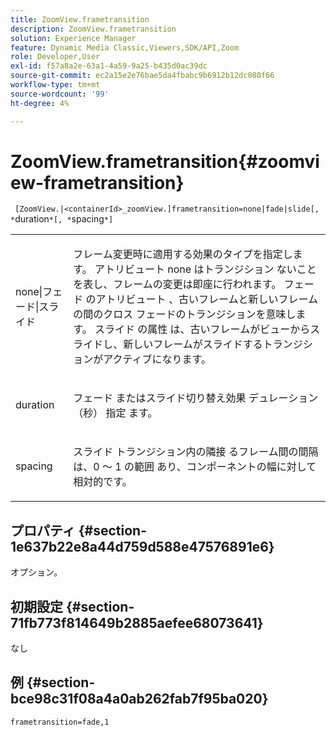 ```yaml
---
title: ZoomView.frametransition
description: ZoomView.frametransition
solution: Experience Manager
feature: Dynamic Media Classic,Viewers,SDK/API,Zoom
role: Developer,User
exl-id: f57a8a2e-63a1-4a59-9a25-b435d0ac39dc
source-git-commit: ec2a15e2e76bae5da4fbabc9b6912b12dc080f66
workflow-type: tm+mt
source-wordcount: '99'
ht-degree: 4%

---
```


# ZoomView.frametransition{#zoomview-frametransition}

` [ZoomView.|<containerId>_zoomView.]frametransition=none|fade|slide[, *`duration`*[, *`spacing`*]`

<table id="table_D5992FCFF26046079089652B211BB6C5"> 
 <tbody> 
  <tr> 
   <td colname="col1"> <p> <span class="codeph"> none|フェード|スライド </span> </p> </td> 
   <td colname="col2"> <p>フレーム変更時に適用する効果のタイプを指定します。 アトリビュート <span class="codeph">none はトランジション </span> ないことを表し、フレームの変更は即座に行われます。 フェード <span class="codeph"> のアトリビュート </span>、古いフレームと新しいフレームの間のクロス フェードのトランジションを意味します。 スライド <span class="codeph"> の属性 </span> は、古いフレームがビューからスライドし、新しいフレームがスライドするトランジションがアクティブになります。 </p> </td> 
  </tr> 
  <tr> 
   <td colname="col1"> <p> <span class="codeph"> <span class="varname"> duration </span> </span> </p> </td> 
   <td colname="col2"> <p>フェード <span class="codeph"> またはスライド切り替え効果 </span> デュレーション （秒） <span class="codeph"> 指定 </span> ます。 </p> </td> 
  </tr> 
  <tr> 
   <td colname="col1"> <p> <span class="codeph"> <span class="varname"> spacing </span> </span> </p> </td> 
   <td colname="col2"> <p>スライド <span class="codeph"> トランジション内の隣接 </span> るフレーム間の間隔は、0 <span class="codeph"> ～ </span> 1 <span class="codeph"> の範囲 </span> あり、コンポーネントの幅に対して相対的です。 </p> </td> 
  </tr> 
 </tbody> 
</table>

## プロパティ {#section-1e637b22e8a44d759d588e47576891e6}

オプション。

## 初期設定 {#section-71fb773f814649b2885aefee68073641}

なし

## 例 {#section-bce98c31f08a4a0ab262fab7f95ba020}

`frametransition=fade,1`
